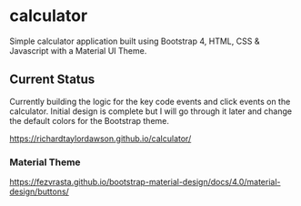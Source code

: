 # calculator
Simple calculator application built using Bootstrap 4, HTML, CSS &amp; Javascript with a Material UI Theme.

## Current Status
Currently building the logic for the key code events and click events on the calculator. Initial design is complete but I will go through it later and change the default colors for the Bootstrap theme.

https://richardtaylordawson.github.io/calculator/

### Material Theme
https://fezvrasta.github.io/bootstrap-material-design/docs/4.0/material-design/buttons/
